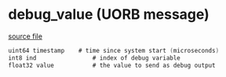 # debug_value (UORB message)



[source file](https://github.com/PX4/PX4-Autopilot/blob/master/msg/debug_value.msg)

```c
uint64 timestamp    # time since system start (microseconds)
int8 ind                # index of debug variable
float32 value           # the value to send as debug output

```
